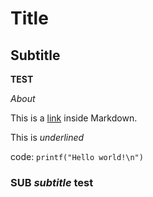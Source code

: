 # Title

## Subtitle

**TEST**

*About*

This is a [link](https://example.com) inside Markdown.

This is _underlined_

code: `printf("Hello world!\n")`


### SUB _subtitle_ test
